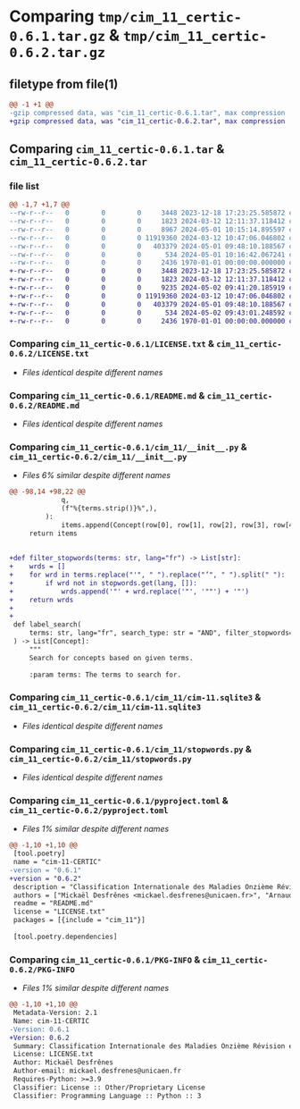 # Comparing `tmp/cim_11_certic-0.6.1.tar.gz` & `tmp/cim_11_certic-0.6.2.tar.gz`

## filetype from file(1)

```diff
@@ -1 +1 @@
-gzip compressed data, was "cim_11_certic-0.6.1.tar", max compression
+gzip compressed data, was "cim_11_certic-0.6.2.tar", max compression
```

## Comparing `cim_11_certic-0.6.1.tar` & `cim_11_certic-0.6.2.tar`

### file list

```diff
@@ -1,7 +1,7 @@
--rw-r--r--   0        0        0     3448 2023-12-18 17:23:25.585872 cim_11_certic-0.6.1/LICENSE.txt
--rw-r--r--   0        0        0     1823 2024-03-12 12:11:37.118412 cim_11_certic-0.6.1/README.md
--rw-r--r--   0        0        0     8967 2024-05-01 10:15:14.895597 cim_11_certic-0.6.1/cim_11/__init__.py
--rw-r--r--   0        0        0 11919360 2024-03-12 10:47:06.046802 cim_11_certic-0.6.1/cim_11/cim-11.sqlite3
--rw-r--r--   0        0        0   403379 2024-05-01 09:48:10.188567 cim_11_certic-0.6.1/cim_11/stopwords.py
--rw-r--r--   0        0        0      534 2024-05-01 10:16:42.067241 cim_11_certic-0.6.1/pyproject.toml
--rw-r--r--   0        0        0     2436 1970-01-01 00:00:00.000000 cim_11_certic-0.6.1/PKG-INFO
+-rw-r--r--   0        0        0     3448 2023-12-18 17:23:25.585872 cim_11_certic-0.6.2/LICENSE.txt
+-rw-r--r--   0        0        0     1823 2024-03-12 12:11:37.118412 cim_11_certic-0.6.2/README.md
+-rw-r--r--   0        0        0     9235 2024-05-02 09:41:20.185919 cim_11_certic-0.6.2/cim_11/__init__.py
+-rw-r--r--   0        0        0 11919360 2024-03-12 10:47:06.046802 cim_11_certic-0.6.2/cim_11/cim-11.sqlite3
+-rw-r--r--   0        0        0   403379 2024-05-01 09:48:10.188567 cim_11_certic-0.6.2/cim_11/stopwords.py
+-rw-r--r--   0        0        0      534 2024-05-02 09:43:01.248592 cim_11_certic-0.6.2/pyproject.toml
+-rw-r--r--   0        0        0     2436 1970-01-01 00:00:00.000000 cim_11_certic-0.6.2/PKG-INFO
```

### Comparing `cim_11_certic-0.6.1/LICENSE.txt` & `cim_11_certic-0.6.2/LICENSE.txt`

 * *Files identical despite different names*

### Comparing `cim_11_certic-0.6.1/README.md` & `cim_11_certic-0.6.2/README.md`

 * *Files identical despite different names*

### Comparing `cim_11_certic-0.6.1/cim_11/__init__.py` & `cim_11_certic-0.6.2/cim_11/__init__.py`

 * *Files 6% similar despite different names*

```diff
@@ -98,14 +98,22 @@
             q,
             (f"%{terms.strip()}%",),
         ):
             items.append(Concept(row[0], row[1], row[2], row[3], row[4]))
     return items
 
 
+def filter_stopwords(terms: str, lang="fr") -> List[str]:
+    wrds = []
+    for wrd in terms.replace("'", " ").replace("’", " ").split(" "):
+        if wrd not in stopwords.get(lang, []):
+            wrds.append('"' + wrd.replace('"', '""') + '"')
+    return wrds
+
+
 def label_search(
     terms: str, lang="fr", search_type: str = "AND", filter_stopwords=False
 ) -> List[Concept]:
     """
     Search for concepts based on given terms.
 
     :param terms: The terms to search for.
```

### Comparing `cim_11_certic-0.6.1/cim_11/cim-11.sqlite3` & `cim_11_certic-0.6.2/cim_11/cim-11.sqlite3`

 * *Files identical despite different names*

### Comparing `cim_11_certic-0.6.1/cim_11/stopwords.py` & `cim_11_certic-0.6.2/cim_11/stopwords.py`

 * *Files identical despite different names*

### Comparing `cim_11_certic-0.6.1/pyproject.toml` & `cim_11_certic-0.6.2/pyproject.toml`

 * *Files 1% similar despite different names*

```diff
@@ -1,10 +1,10 @@
 [tool.poetry]
 name = "cim-11-CERTIC"
-version = "0.6.1"
+version = "0.6.2"
 description = "Classification Internationale des Maladies Onzième Révision en français. Données OMS."
 authors = ["Mickaël Desfrênes <mickael.desfrenes@unicaen.fr>", "Arnaud Daret <arnaud.daret@unicaen.fr>"]
 readme = "README.md"
 license = "LICENSE.txt"
 packages = [{include = "cim_11"}]
 
 [tool.poetry.dependencies]
```

### Comparing `cim_11_certic-0.6.1/PKG-INFO` & `cim_11_certic-0.6.2/PKG-INFO`

 * *Files 1% similar despite different names*

```diff
@@ -1,10 +1,10 @@
 Metadata-Version: 2.1
 Name: cim-11-CERTIC
-Version: 0.6.1
+Version: 0.6.2
 Summary: Classification Internationale des Maladies Onzième Révision en français. Données OMS.
 License: LICENSE.txt
 Author: Mickaël Desfrênes
 Author-email: mickael.desfrenes@unicaen.fr
 Requires-Python: >=3.9
 Classifier: License :: Other/Proprietary License
 Classifier: Programming Language :: Python :: 3
```

